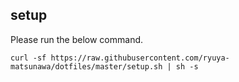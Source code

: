 ## setup
Please run the below command.
```
curl -sf https://raw.githubusercontent.com/ryuya-matsunawa/dotfiles/master/setup.sh | sh -s
```

